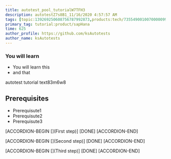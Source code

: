 ```yaml
---
title: autotest_pool_tutorialW7TFH3
description: autotestZ7s8B1_11/16/2020 4:57:57 AM
tags: [topic:139269250608756787992873,products:tech/73554900100700000996,tutorial:experience/advanced]
primary_tag: tutorial:product/sapHana
time: 625
author_profile: https://github.com/ksAutotests
author_name: ksAutotests
---
```

### You will learn
- You will learn this
- and that

autotest tutorial text83m6w8

## Prerequisites
- Prerequisute1
- Prerequisute2
- Prerequisute3

[ACCORDION-BEGIN [](First step)]
[DONE]
[ACCORDION-END]

[ACCORDION-BEGIN [](Second step)]
[DONE]
[ACCORDION-END]

[ACCORDION-BEGIN [](Third step)]
[DONE]
[ACCORDION-END]

